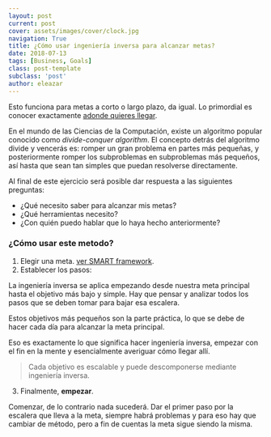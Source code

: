```yaml
---
layout: post
current: post
cover: assets/images/cover/clock.jpg
navigation: True
title: ¿Cómo usar ingeniería inversa para alcanzar metas?
date: 2018-07-13
tags: [Business, Goals]
class: post-template
subclass: 'post'
author: eleazar
---
```


Esto funciona para metas a corto o largo plazo, da igual. Lo primordial es conocer exactamente [adonde quieres llegar](https://eresendez.com/are-goals-effective).

En el mundo de las Ciencias de la Computación, existe un algoritmo popular conocido como *divide-conquer algorithm*. El concepto detrás del algoritmo divide y vencerás es: romper un gran problema en partes más pequeñas, y posteriormente romper los subproblemas en subproblemas más pequeños, así hasta que sean tan simples que puedan resolverse directamente.

Al final de este ejercicio será posible dar respuesta a las siguientes preguntas:

- ¿Qué necesito saber para alcanzar mis metas?
- ¿Qué herramientas necesito?
- ¿Con quién puedo hablar que lo haya hecho anteriormente?

### ¿Cómo usar este metodo?

1. Elegir una meta. [ver SMART framework](https://eresendez.com/are-goals-effective).
2. Establecer los pasos:

La ingeniería inversa se aplica empezando desde nuestra meta principal hasta el objetivo más bajo y simple. Hay que pensar y analizar todos los pasos que se deben tomar para bajar esa escalera.

Estos objetivos más pequeños son la parte práctica, lo que se debe de hacer cada día para alcanzar la meta principal.

Eso es exactamente lo que significa hacer ingeniería inversa, empezar con el fin en la mente y esencialmente averiguar cómo llegar allí.

> Cada objetivo es escalable y puede descomponerse mediante ingeniería inversa.

3. Finalmente, **empezar**.

Comenzar, de lo contrario nada sucederá. Dar el primer paso por la escalera que lleva a la meta, siempre habrá problemas y para eso hay que cambiar de método, pero a fin de cuentas la meta sigue siendo la misma.